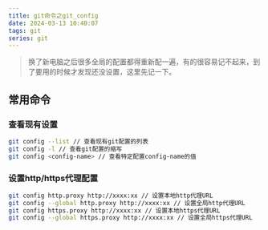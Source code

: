```yaml
---
title: git命令之git_config
date: 2024-03-13 10:40:07
tags: git
series: git
---
```

> 换了新电脑之后很多全局的配置都得重新配一遍，有的很容易记不起来，到了要用的时候才发现还没设置，这里先记一下。

## 常用命令

### 查看现有设置
```sh
git config --list // 查看现有git配置的列表
git config -l // 查看git配置的缩写
git config <config-name> // 查看特定配置config-name的值
```

### 设置http/https代理配置
```sh
git config http.proxy http://xxxx:xx // 设置本地http代理URL
git config --global http.proxy http://xxxx:xx // 设置全局http代理URL
git config https.proxy http://xxxx:xx // 设置本地https代理URL
git config --global https.proxy http://xxxx:xx // 设置全局https代理URL
```